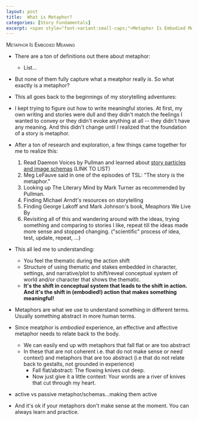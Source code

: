 ```yaml
---
layout: post
title:  What is Metaphor?
categories: [Story Fundamentals]
excerpt: <span style="font-variant:small-caps;">Metaphor Is Embodied Meaning</span>
---
```



<span style="font-variant:small-caps;">Metaphor Is Embodied Meaning</span>

- There are a ton of definitions out there about metaphor:
    - List...
- But none of them fully capture what a meatphor really *is*. So what exactly is a metaphor?
- This all goes back to the beginnings of my storytelling adventures:
- I kept trying to figure out how to write meaningful stories. At first, my own writing and stories were dull and they didn't match the feelings I wanted to convey or they didn't evoke anything at all -- they didn't have any meaning. And this didn't change until I realized that the foundation of a story is metaphor. 
- After a ton of research and exploration, a few things came together for me to realize this:
    1. Read Daemon Voices by Pullman and learned about [story particles and image schemas]() (LINK TO LIST)
    2. Meg LeFauve said in one of the episodes of TSL: "The story *is* the metaphor."
    3. Looking up The Literary Mind by Mark Turner as recommended by Pullman.
    4. Finding Michael Arndt's resources on storytelling
    5. Finding George Lakoff and Mark Johnson's book, Meaphors We Live By
    6. Revisiting all of this and wandering around with the ideas, trying something and comparing to stories I like, repeat till the ideas made more sense and stopped changing. ("scientific" process of idea, test, update, repeat, ...)

- This all led me to understanding:
    - You feel the thematic during the action shift
    - Structure of using thematic and stakes embedded in character, settings, and narrative/plot to shift/reveal conceptual system of world and/or character that shows the thematic. 
    - **It's the shift in conceptual system that leads to the shift in action. And it's the shift in (embodied!) action that makes something meaningful!**

- Metaphors are what we use to understand something in different terms. Usually something abstract in more human terms.
- Since meatphor is *embodied* experience, an effective and affective metaphor needs to relate back to the body. 
    - We can easily end up with metaphors that fall flat or are too abstract
    - In these that are not coherent i.e. that do not make sense or need context) and metaphors that are too abstract (i.e that do not relate back to gestalts, not grounded in experience)
        - Fall flat/abstract: The flowing knives cut deep.
        - Now just give it a little context: Your words are a river of knives that cut through my heart.

- active vs passive metaphor/schemas...making them active
- And it's ok if your metaphors don't make sense at the moment. You can always learn and practice.
